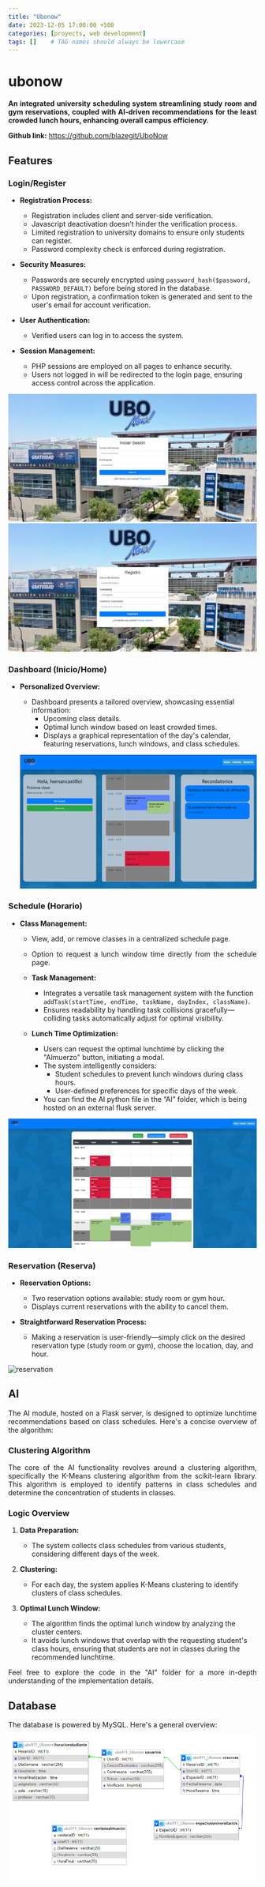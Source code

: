 ```yaml
---
title: "Ubonow"
date: 2023-12-05 17:00:00 +500
categories: [proyects, web development]
tags: []    # TAG names should always be lowercase
---
```


<style>
  p {
    text-align: justify;
  }
  </style>

# ubonow

**An integrated university scheduling system streamlining study room and gym reservations, coupled with AI-driven recommendations for the least crowded lunch hours, enhancing overall campus efficiency.**

**Github link:** https://github.com/blazegit/UboNow

## Features

### Login/Register

- **Registration Process:**
  - Registration includes client and server-side verification.
  - Javascript deactivation doesn't hinder the verification process.
  - Limited registration to university domains to ensure only students can register.
  - Password complexity check is enforced during registration.

- **Security Measures:**
  - Passwords are securely encrypted using `password_hash($password, PASSWORD_DEFAULT)` before being stored in the database.
  - Upon registration, a confirmation token is generated and sent to the user's email for account verification.

- **User Authentication:**
  - Verified users can log in to access the system.

- **Session Management:**
  - PHP sessions are employed on all pages to enhance security.
  - Users not logged in will be redirected to the login page, ensuring access control across the application.

![Ubonow Login](https://github.com/blazegit/UboNow/raw/main/assets/Github/login.png)
![Ubonow Register](https://github.com/blazegit/UboNow/raw/main/assets/Github/register.png)

### Dashboard (Inicio/Home)

- **Personalized Overview:**
  - Dashboard presents a tailored overview, showcasing essential information:
    - Upcoming class details.
    - Optimal lunch window based on least crowded times.
    - Displays a graphical representation of the day's calendar, featuring reservations, lunch windows, and class schedules.
  
        
  ![Ubonow Dashboard](https://github.com/blazegit/UboNow/raw/main/assets/Github/dashboard.png)
  
### Schedule (Horario)

- **Class Management:**
  - View, add, or remove classes in a centralized schedule page.
  - Option to request a lunch window time directly from the schedule page.
  

  - **Task Management:**
    - Integrates a versatile task management system with the function `addTask(startTime, endTime, taskName, dayIndex, className)`.
    - Ensures readability by handling task collisions gracefully—colliding tasks automatically adjust for optimal visibility.

  - **Lunch Time Optimization:**
    - Users can request the optimal lunchtime by clicking the "Almuerzo" button, initiating a modal.
    - The system intelligently considers:
      - Student schedules to prevent lunch windows during class hours.
      - User-defined preferences for specific days of the week.
    - You can find the AI python file in the “AI” folder, which is being hosted on an external flusk server.

![Ubonow Schedule](https://github.com/blazegit/UboNow/raw/main/assets/Github/schedule.png)

### Reservation (Reserva)

- **Reservation Options:**
  - Two reservation options available: study room or gym hour.
  - Displays current reservations with the ability to cancel them.

- **Straightforward Reservation Process:**
  - Making a reservation is user-friendly—simply click on the desired reservation type (study room or gym), choose the location, day, and hour.

<p align="center">
  <img src="https://github.com/blazegit/UboNow/raw/main/assets/Github/reservation.gif" alt="reservation">
</p>

## AI

The AI module, hosted on a Flask server, is designed to optimize lunchtime recommendations based on class schedules. Here's a concise overview of the algorithm:

### Clustering Algorithm

The core of the AI functionality revolves around a clustering algorithm, specifically the K-Means clustering algorithm from the scikit-learn library. This algorithm is employed to identify patterns in class schedules and determine the concentration of students in classes.

### Logic Overview

1. **Data Preparation:**
   - The system collects class schedules from various students, considering different days of the week.

2. **Clustering:**
   - For each day, the system applies K-Means clustering to identify clusters of class schedules.

3. **Optimal Lunch Window:**
   - The algorithm finds the optimal lunch window by analyzing the cluster centers.
   - It avoids lunch windows that overlap with the requesting student's class hours, ensuring that students are not in classes during the recommended lunchtime.



Feel free to explore the code in the "AI" folder for a more in-depth understanding of the implementation details.


## Database

The database is powered by MySQL. Here's a general overview:

![Ubonow Schedule](https://github.com/blazegit/UboNow/raw/main/assets/Github/database.png)
